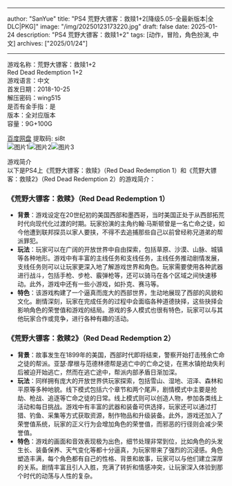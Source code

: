 
---
author: "SanYue"
title: "PS4 荒野大镖客：救赎1+2[降级5.05-全最新版本|全DLC|PKG]"
image: "/img/20250123173220.jpg"
draft: false
date: 2025-01-24
description: "PS4 荒野大镖客：救赎1+2"
tags: [动作，冒险，角色扮演, 中文]
archives: ["2025/01/24"]

---

游戏名称：荒野大镖客：救赎1+2   
Red Dead Redemption 1+2    
游戏语言：中文  
首发日期：2018-10-25  
解压密码：wing515  
是否有金手指：是  
版本：全对应版本   
容量：9G+100G

[百度网盘](https://pan.baidu.com/s/1LHrZeEoWcLAm6I3w6dznyw) 提取码: si8t  
![图片1](/img/3b4284.jpg)![图片2](/img/d2278a.jpg)![图片3](/img/0213e1.jpg)  

游戏简介  
以下是PS4上《荒野大镖客：救赎》（Red Dead Redemption 1）和《荒野大镖客：救赎2》（Red Dead Redemption 2）的游戏简介：

### 《荒野大镖客：救赎》（Red Dead Redemption 1）
- **背景**：游戏设定在20世纪初的美国西部和墨西哥，当时美国正处于从西部拓荒时代向现代化过渡的时期。玩家扮演的主角约翰·马斯顿曾是一名亡命之徒，如今他遭到联邦探员以家人要挟，不得不去追捕那些自己以前曾经称兄道弟的帮派罪犯。
- **玩法**：玩家可以在广阔的开放世界中自由探索，包括草原、沙漠、山脉、城镇等各种地形。游戏中有丰富的主线任务和支线任务，主线任务推动剧情发展，支线任务则可以让玩家更深入地了解游戏世界和角色。玩家需要使用各种武器进行战斗，包括手枪、步枪、霰弹枪等，还可以骑马在各个区域之间快速移动。此外，游戏中还有一些小游戏，如扑克、赛马等。
- **特色**：该游戏构建了一个逼真而庞大的西部世界，生动地展现了西部的风貌和文化。剧情深刻，玩家在完成任务的过程中会面临各种道德抉择，这些抉择会影响角色的荣誉值和游戏的结局。游戏的多人模式也很有特色，玩家可以与其他玩家合作或竞争，进行各种有趣的活动。

### 《荒野大镖客：救赎2》（Red Dead Redemption 2）
- **背景**：故事发生在1899年的美国，西部时代即将结束，警察开始打击残余亡命之徒的帮派。亚瑟·摩根与范德林德帮是逃亡中的亡命之徒，在黑水镇抢劫失利后被迫开始逃亡，然而在逃亡途中，帮派内部矛盾日渐加深。
- **玩法**：同样拥有庞大的开放世界供玩家探索，包括雪山、湿地、沼泽、森林和平原等多种地貌。线下模式包括六个章节和两个尾声，剧情模式中主要是抢劫、枪战、追逐等亡命之徒的日常。线上模式则可以创造人物，参加各类线上活动和每日挑战。游戏中有丰富的武器和装备可供选择，玩家还可以通过打猎、钓鱼、采集等方式获取资源，制作物品和升级装备。此外，游戏还加入了荣誉值系统，玩家的正义行为会增加角色的荣誉值，而邪恶的行径则会减少荣誉值。
- **特色**：游戏的画面和音效表现极为出色，细节处理非常到位，比如角色的头发生长、装备保养、天气变化等都十分逼真，为玩家带来了强烈的沉浸感。角色塑造丰满，每个角色都有自己的性格、背景和故事，玩家可以与他们建立深厚的关系。剧情丰富且引人入胜，充满了转折和情感冲突，让玩家深入体验到那个时代的动荡与人性的复杂。
